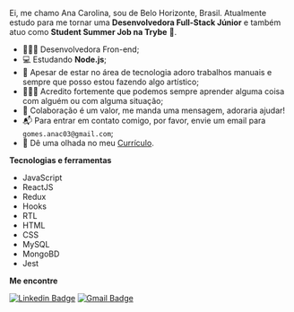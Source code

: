 Ei, me chamo Ana Carolina, sou de Belo Horizonte, Brasil. Atualmente estudo para me tornar uma **Desenvolvedora Full-Stack Júnior** e também atuo como **Student Summer Job na Trybe** 🚀.

- 👩🏽‍💻 Desenvolvedora Fron-end;
- 💻 Estudando **Node.js**;
- 🎨 Apesar de estar no área de tecnologia adoro trabalhos manuais e sempre que posso estou fazendo algo artístico;
- 👩🏽‍🎓 Acredito fortemente que podemos sempre aprender alguma coisa com alguém ou com alguma situação;
- 💬 Colaboração é um valor, me manda uma mensagem, adoraria ajudar!
- 📬 Para entrar em contato comigo, por favor, envie um email para `gomes.anac03@gmail.com`;
- 📄 Dê uma olhada no meu [Currículo](https://gitconnected.com/gomesanac/resume).

**Tecnologias e ferramentas**

- JavaScript
- ReactJS
- Redux
- Hooks
- RTL
- HTML
- CSS
- MySQL
- MongoBD
- Jest

**Me encontre**

[![Linkedin Badge](https://img.shields.io/badge/-LinkedIn-blue?style=flat-square&logo=Linkedin&logoColor=white&link=https://www.linkedin.com/in/deboracosilveira/)](https://www.linkedin.com/in/gomesanac/)
[![Gmail Badge](https://img.shields.io/badge/-Gmail-c14438?style=flat-square&logo=Gmail&logoColor=white&link=mailto:gomes.anac03@gmail.com)](mailto:gomes.anac03@gmail.com)
